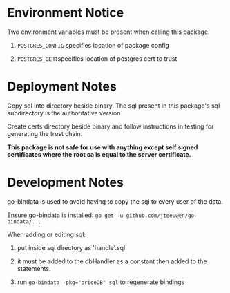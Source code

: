 # Environment Notice

Two environment variables must be present when calling this package.

1. `POSTGRES_CONFIG` specifies location of package config

1. `POSTGRES_CERT`specifies location of postgres cert to trust

# Deployment Notes
	
Copy sql into directory beside binary. The sql present in this package's sql subdirectory is the authoritative version

Create certs directory beside binary and follow instructions in testing for generating the trust chain.

**This package is not safe for use with anything except self signed certificates where the root ca is equal to the server certificate.**
	
# Development Notes

go-bindata is used to avoid having to copy the sql to every user of the data.

Ensure go-bindata is installed: `go get -u github.com/jteeuwen/go-bindata/...`

When adding or editing sql:
1. put inside sql directory as 'handle'.sql

1. it must be added to the dbHandler as a constant then added to the statements.

1. run `go-bindata -pkg="priceDB" sql` to regenerate bindings
